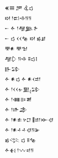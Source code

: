 <div class='block'>
<div class='line'>𒌍𒐍 𒂆 𒆬𒌓</div>
<div class='line'>𒊭 𒁹𒆗𒈾𒀀𒀀</div>
<div class='line'>𒀸 𒅆 𒁹𒆷𒆥𒉿</div>
<div class='line'>𒀸 𒌓 𒌋𒌋𒆚 𒊭 𒌗𒋗</div>
<div class='line'>𒋧𒀭 𒋧𒈠</div>
<div class='line'>𒆷𒁷 𒀀𒈾 𒐉𒌓𒋙</div>
<div class='line'>𒃲𒁉</div>
<div class='line'>𒅆 𒀭𒌓 𒅆 𒀭𒌋𒄥</div>
<div class='line'>𒅆 𒁹𒌋𒌋𒉡𒅅𒁉</div>
<div class='line'>𒅆 𒁹𒈪𒄿𒋢</div>
<div class='line'>𒅆 𒁹𒈥𒂁</div>
<div class='line'>𒅆 𒁹𒀭𒉺𒆳𒆸 𒄥𒁍𒋼</div>
<div class='line'>𒅆 𒁹𒀭𒈦𒈦𒋼𒀀𒅕</div>
<div class='line'>𒌗𒋞 𒌓 𒐉𒆚</div>
<div class='line'>𒅆𒈬 𒁹𒉼𒁀𒀀</div>
</div>